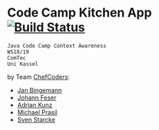 # Code Camp Kitchen App [![Build Status](https://travis-ci.org/chef-coders/ComTec-Kitchen.svg?branch=master)](https://travis-ci.org/chef-coders/ComTec-Kitchen)

```
Java Code Camp Context Awareness
WS18/19
ComTec
Uni Kassel
```

by Team [ChefCoders](https://github.com/chef-coders):

- [Jan Bingemann](https://github.com/jannb97)
- [Johann Feser](https://github.com/Johann13)
- [Adrian Kunz](https://github.com/Clashsoft)
- [Michael Prasil](https://github.com/MichaelPrasil)
- [Sven Starcke](https://github.com/sst97)
